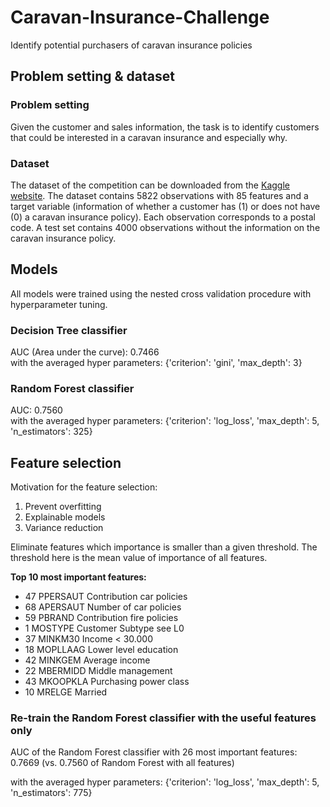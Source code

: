 # Caravan-Insurance-Challenge
Identify potential purchasers of caravan insurance policies

## Problem setting & dataset
### Problem setting
Given the customer and sales information, the task is to identify customers that could be interested in a caravan insurance and especially why.

### Dataset
The dataset of the competition can be downloaded from the [Kaggle website](https://www.kaggle.com/datasets/uciml/caravan-insurance-challenge). 
The dataset contains 5822 observations with 85 features and a target variable (information of whether a customer has (1) or does not have (0) a caravan insurance policy). Each observation corresponds to a postal code. A test set contains 4000 observations without the information on the caravan insurance policy.

## Models
All models were trained using the nested cross validation procedure with hyperparameter tuning.
### Decision Tree classifier
AUC (Area under the curve): 0.7466 \
with the averaged hyper parameters: {'criterion': 'gini', 'max_depth': 3}
### Random Forest classifier
AUC: 0.7560 \
with the averaged hyper parameters: {'criterion': 'log_loss', 'max_depth': 5, 'n_estimators': 325}

## Feature selection
Motivation for the feature selection:  
1. Prevent overfitting 
2. Explainable models 
3. Variance reduction 

Eliminate features which importance is smaller than a given threshold. The threshold here is the mean value of importance of all features.

**Top 10 most important features:**
- 47 PPERSAUT Contribution car policies 
- 68 APERSAUT Number of car policies 
- 59 PBRAND Contribution fire policies 
- 1 MOSTYPE Customer Subtype see L0 
- 37 MINKM30 Income < 30.000 
- 18 MOPLLAAG Lower level education 
- 42 MINKGEM Average income 
- 22 MBERMIDD Middle management 
- 43 MKOOPKLA Purchasing power class 
- 10 MRELGE Married 

### Re-train the Random Forest classifier with the useful features only
AUC of the Random Forest classifier with 26 most important features: 0.7669 (vs. 0.7560 of Random Forest with all features) 

with the averaged hyper parameters: {'criterion': 'log_loss', 'max_depth': 5, 'n_estimators': 775} 

